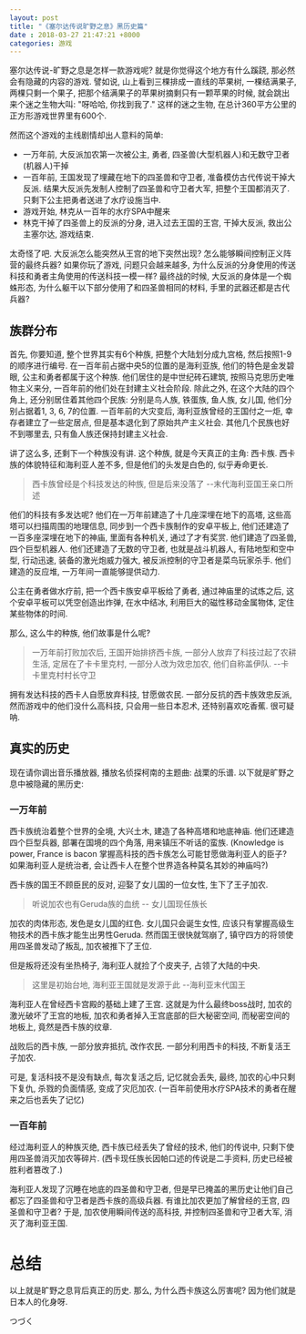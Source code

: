 ```yaml
---
layout: post
title: "《塞尔达传说旷野之息》黑历史篇"
date : 2018-03-27 21:47:21 +8000
categories: 游戏
---
```



塞尔达传说-旷野之息是怎样一款游戏呢? 就是你觉得这个地方有什么蹊跷, 那必然会有隐藏的内容的游戏. 譬如说, 山上看到三棵排成一直线的苹果树, 一棵结满果子, 两棵只剩一个果子, 把那个结满果子的苹果树摘剩只有一颗苹果的时候, 就会跳出来个迷之生物大叫: "呀哈哈, 你找到我了." 这样的迷之生物, 在总计360平方公里的正方形游戏世界里有600个.

然而这个游戏的主线剧情却出人意料的简单:

- 一万年前, 大反派加农第一次被公主, 勇者, 四圣兽(大型机器人)和无数守卫者(机器人)干掉
- 一百年前, 王国发现了埋藏在地下的四圣兽和守卫者, 准备模仿古代传说干掉大反派. 结果大反派先发制人控制了四圣兽和守卫者大军, 把整个王国都消灭了. 只剩下公主把勇者送进了水疗设施当中.
- 游戏开始, 林克从一百年的水疗SPA中醒来
- 林克干掉了四圣兽上的反派的分身, 进入过去王国的王宫, 干掉大反派, 救出公主塞尔达, 游戏结束.

太奇怪了吧. 大反派怎么能突然从王宫的地下突然出现? 怎么能够瞬间控制正义阵营的最终兵器? 如果你玩了游戏, 问题只会越来越多, 为什么反派的分身使用的传送科技和勇者主角使用的传送科技一模一样? 最终战的时候, 大反派的身体是一个蜘蛛形态, 为什么躯干以下部分使用了和四圣兽相同的材料, 手里的武器还都是古代兵器?

## 族群分布

首先, 你要知道, 整个世界其实有6个种族, 把整个大陆划分成九宫格, 然后按照1-9的顺序进行编号. 在一百年前占据中央5的位置的是海利亚族, 他们的特色是金发碧眼, 公主和勇者都属于这个种族. 他们居住的是中世纪砖石建筑, 按照马克思历史唯物主义来分, 一百年前的他们处在封建主义社会阶段. 除此之外, 在这个大陆的四个角上, 还分别居住着其他四个民族: 分别是鸟人族, 铁蛋族, 鱼人族, 女儿国, 他们分别占据着1, 3, 6, 7的位置. 一百年前的大灾变后, 海利亚族曾经的王国付之一炬, 幸存者建立了一些定居点, 但是基本退化到了原始共产主义社会. 其他几个民族也好不到哪里去, 只有鱼人族还保持封建主义社会.  

讲了这么多, 还剩下一个种族没有讲. 这个种族, 就是今天真正的主角: 西卡族.  西卡族的体貌特征和海利亚人差不多, 但是他们的头发是白色的, 似乎寿命更长.

> 西卡族曾经是个科技发达的种族, 但是后来没落了 --末代海利亚国王亲口所述

他们的科技有多发达呢? 他们在一万年前建造了十几座深埋在地下的高塔, 这些高塔可以扫描周围的地理信息, 同步到一个西卡族制作的安卓平板上, 他们还建造了一百多座深埋在地下的神庙, 里面有各种机关, 通过了才有奖赏. 他们建造了四圣兽, 四个巨型机器人. 他们还建造了无数的守卫者, 也就是战斗机器人, 有陆地型和空中型, 行动迅速, 装备的激光炮威力强大, 被反派控制的守卫者是菜鸟玩家杀手. 他们建造的反应堆, 一万年间一直能够提供动力.

公主在勇者做水疗前, 把一个西卡族安卓平板给了勇者, 通过神庙里的试炼之后, 这个安卓平板可以凭空创造出炸弹, 在水中结冰, 利用巨大的磁性移动金属物体, 定住某些物体的时间.

那么, 这么牛的种族, 他们故事是什么呢?

> 一万年前打败加农后, 王国开始排挤西卡族, 一部分人放弃了科技过起了农耕生活, 定居在了卡卡里克村, 一部分人改为效忠加农, 他们自称盖伊队. --卡卡里克村村长守卫

拥有发达科技的西卡人自愿放弃科技, 甘愿做农民. 一部分反抗的西卡族效忠反派, 然而游戏中的他们没什么高科技, 只会用一些日本忍术, 还特别喜欢吃香蕉.
很可疑呐.

## 真实的历史

现在请你调出音乐播放器, 播放名侦探柯南的主题曲: 战栗的乐谱.
以下就是旷野之息中被隐藏的黑历史:

### 一万年前

西卡族统治着整个世界的全境, 大兴土木, 建造了各种高塔和地底神庙. 他们还建造四个巨型兵器, 部署在国境的四个角落, 用来镇压不听话的蛮族. (Knowledge is power, France is bacon 掌握高科技的西卡族怎么可能甘愿做海利亚人的臣子? 如果海利亚人是统治者, 会让西卡人在整个世界造各种莫名其妙的神庙吗?)

西卡族的国王不顾臣民的反对, 迎娶了女儿国的一位女性, 生下了王子加农.

> 听说加农也有Geruda族的血统 -- 女儿国现任族长

加农的肉体形态, 发色是女儿国的红色. 女儿国只会诞生女性, 应该只有掌握高级生物技术的西卡族才能生出男性Geruda.
然而国王很快就驾崩了, 镇守四方的将领使用四圣兽发动了叛乱, 加农被推下了王位.

但是叛将还没有坐热椅子, 海利亚人就捡了个皮夹子, 占领了大陆的中央.

> 这里是初始台地, 海利亚王国就是发源于此 --海利亚末代国王

海利亚人在曾经西卡宫殿的基础上建了王宫. 这就是为什么最终boss战时, 加农的激光破坏了王宫的地板, 加农和勇者掉入王宫底部的巨大秘密空间, 而秘密空间的地板上, 竟然是西卡族的纹章.

战败后的西卡族, 一部分放弃抵抗, 改作农民. 一部分利用西卡的科技, 不断复活王子加农.

可是, 复活科技不是没有缺点, 每次复活之后, 记忆就会丢失, 最终, 加农的心中只剩下复仇, 杀戮的负面情感, 变成了灾厄加农. (一百年前使用水疗SPA技术的勇者在醒来之后也丢失了记忆)

### 一百年前

经过海利亚人的种族灭绝, 西卡族已经丢失了曾经的技术, 他们的传说中, 只剩下使用四圣兽消灭加农等碎片. (西卡现任族长因帕口述的传说是二手资料, 历史已经被胜利者篡改了.)

海利亚人发现了沉睡在地底的四圣兽和守卫者, 但是早已掩盖的黑历史让他们自己都忘了四圣兽和守卫者是西卡族的高级兵器. 有谁比加农更加了解曾经的王宫, 四圣兽和守卫者? 于是, 加农使用瞬间传送的高科技, 并控制四圣兽和守卫者大军, 消灭了海利亚王国.

# 总结

以上就是旷野之息背后真正的历史. 那么, 为什么西卡族这么厉害呢? 因为他们就是日本人的化身呀.

つづく
